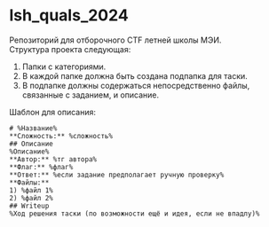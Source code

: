 # lsh_quals_2024
Репозиторий для отборочного CTF летней школы МЭИ.<br>
Структура проекта следующая:
1) Папки с категориями.
2) В каждой папке должна быть создана подпапка для таски.
3) В подпапке должны содержаться непосредственно файлы, связанные с заданием, и описание.

Шаблон для описания:
```
# %Название%
**Сложность:** %сложность%
## Описание
%Описание%
**Автор:** %тг автора%
**Флаг:** %флаг%
**Ответ:** %если задание предполагает ручную проверку%
**Файлы:**
1) %файл 1%
2) %файл 2%
## Writeup
%Ход решения таски (по возможности ещё и идея, если не впадлу)%
```
